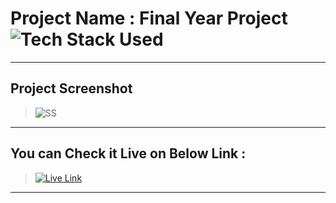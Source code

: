 # Project Name : Final Year Project ![Tech Stack Used](https://img.shields.io/badge/Technologies-ReactJS-orange)

---

## Project Screenshot

> ![SS](./ss.png)

---

## You can Check it Live on Below Link :

> [![Live Link](https://img.shields.io/badge/DEPLOYED-LINK-green)](https://react-router-project-sj.netlify.app/)

---

